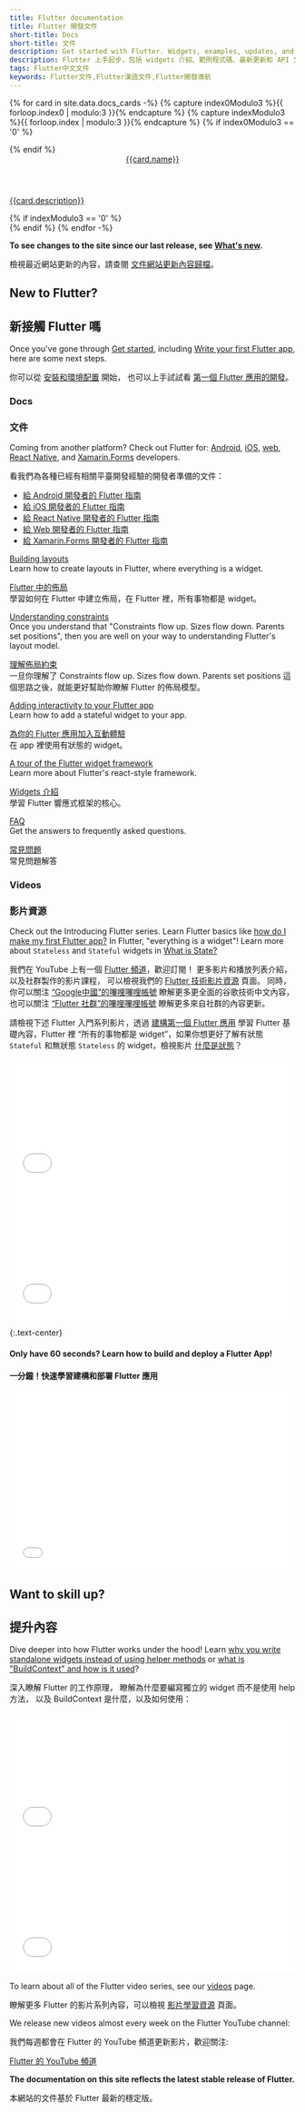 ```yaml
---
title: Flutter documentation
title: Flutter 開發文件
short-title: Docs
short-title: 文件
description: Get started with Flutter. Widgets, examples, updates, and API docs to help you write your first Flutter app.
description: Flutter 上手起步，包括 widgets 介紹、範例程式碼、最新更新和 API 文件，幫助您撰寫第一個 Flutter 應用。
tags: Flutter中文文件
keywords: Flutter文件,Flutter漢語文件,Flutter開發導航
---
```


{% for card in site.data.docs_cards -%}
  {% capture index0Modulo3 %}{{ forloop.index0 | modulo:3 }}{% endcapture %}
  {% capture indexModulo3 %}{{ forloop.index | modulo:3 }}{% endcapture %}
  {% if index0Modulo3 == '0' %}
  <div class="card-deck mb-4">
  {% endif %}
    <a class="card" href="{{card.url}}">
      <div class="card-body">
        <header class="card-title">{{card.name}}</header>
        <p class="card-text">{{card.description}}</p>
      </div>
    </a>
  {% if indexModulo3 == '0' %}
  </div>
  {% endif %}
{% endfor -%}

**To see changes to the site since our last release,
see [What's new][].**

檢視最近網站更新的內容，請查閱
[文件網站更新內容歸檔][What's new]。

[What's new]: {{site.url}}/whats-new

## New to Flutter?

## 新接觸 Flutter 嗎

Once you've gone through [Get started][],
including [Write your first Flutter app][],
here are some next steps.

你可以從 [安裝和環境配置][Get Started] 開始，
也可以上手試試看 [第一個 Flutter 應用的開發][Write your first Flutter app]。

[Write your first Flutter app]: {{site.url}}/get-started/codelab

### Docs

### 文件

Coming from another platform? Check out Flutter for:
[Android][], [iOS][], [web][], [React Native][], and
[Xamarin.Forms][] developers.

看我們為各種已經有相關平臺開發經驗的開發者準備的文件：
- [給 Android 開發者的 Flutter 指南][Android]
- [給 iOS 開發者的 Flutter 指南][iOS]
- [給 React Native 開發者的 Flutter 指南][React Native]
- [給 Web 開發者的 Flutter 指南][Web]
- [給 Xamarin.Forms 開發者的 Flutter 指南][Xamarin.Forms]

[Building layouts][]
<br> Learn how to create layouts in Flutter,
  where everything is a widget.

[Flutter 中的佈局][Building layouts]
<br> 學習如何在 Flutter 中建立佈局，在 Flutter 裡，所有事物都是 widget。

[Understanding constraints][]
<br> Once you understand that "Constraints
  flow up. Sizes flow down. Parents set
  positions", then you are well on your
  way to understanding Flutter's layout model.

[理解佈局約束][Understanding constraints]
<br> 一旦你理解了 Constraints flow up. Sizes flow down. Parents set positions
這個思路之後，就能更好幫助你瞭解 Flutter 的佈局模型。

[Adding interactivity to your Flutter app][interactivity]
<br> Learn how to add a stateful widget to your app.

[為你的 Flutter 應用加入互動體驗][interactivity]
<br> 在 app 裡使用有狀態的 widget。

[A tour of the Flutter widget framework][]
<br> Learn more about Flutter's react-style framework.

[Widgets 介紹][A tour of the Flutter widget framework]
<br> 學習 Flutter 響應式框架的核心。

[FAQ][]
<br> Get the answers to frequently asked questions.

[常見問題][FAQ]
<br> 常見問題解答

[A tour of the Flutter widget framework]: {{site.url}}/development/ui/widgets-intro
[Android]: {{site.url}}/get-started/flutter-for/android-devs
[Building layouts]: {{site.url}}/development/ui/layout
[FAQ]: {{site.url}}/resources/faq
[Get started]: {{site.url}}/get-started/install
[interactivity]: {{site.url}}/development/ui/interactive
[iOS]: {{site.url}}/get-started/flutter-for/ios-devs
[React Native]: {{site.url}}/get-started/flutter-for/react-native-devs
[Understanding constraints]: {{site.url}}/development/ui/layout/constraints
[web]: {{site.url}}/get-started/flutter-for/web-devs
[Xamarin.Forms]: {{site.url}}/get-started/flutter-for/xamarin-forms-devs

### Videos

### 影片資源

Check out the Introducing Flutter series.
Learn Flutter basics like
[how do I make my first Flutter app?][first-app]
In Flutter, "everything is a widget"!
Learn more about `Stateless` and `Stateful`
widgets in [What is State?][]

我們在 YouTube 上有一個 [Flutter 頻道](https://www.youtube.com/c/flutterdev)，歡迎訂閱！
更多影片和播放列表介紹，以及社群製作的影片課程，
可以檢視我們的 [Flutter 技術影片資源][videos] 頁面。
同時，你可以關注 [“Google中國”的嗶哩嗶哩帳號](https://space.bilibili.com/64169458)
瞭解更多更全面的谷歌技術中文內容，
也可以關注 [“Flutter 社群”的嗶哩嗶哩帳號](https://space.bilibili.com/344928717)
瞭解更多來自社群的內容更新。

請檢視下述 Flutter 入門系列影片，透過 [建構第一個 Flutter 應用][] 學習 Flutter 基礎內容，Flutter 裡 “所有的事物都是 widget”，如果你想更好了解有狀態 `Stateful` 和無狀態 `Stateless` 的 widget，檢視影片 [什麼是狀態][]？

<div class="card-deck card-deck--responsive">
    <div class="video-card">
        <div class="card-body">
            <iframe style="max-width: 100%; width: 100%; height: 230px;" src="//player.bilibili.com/player.html?aid=557525809&bvid=BV1Se4y1Z74p&cid=818071255&page=1" frameborder="0" allow="accelerometer; autoplay; encrypted-media; gyroscope; picture-in-picture" allowfullscreen></iframe> 
        </div>
    </div>
    <div class="video-card">
        <div class="card-body">
            <iframe style="max-width: 100%; width: 100%; height: 230px;" src="//player.bilibili.com/player.html?aid=815087524&bvid=BV14G4y167Tu&cid=818431224&page=1" frameborder="0" allow="accelerometer; autoplay; encrypted-media; gyroscope; picture-in-picture" allowfullscreen></iframe> 
        </div>
    </div>
</div>

[first-app]: {{site.youtube-site}}/watch?v=xWV71C2kp38
[What is State?]: {{site.youtube-site}}/watch?v=QlwiL_yLh6E
[建構第一個 Flutter 應用]: https://www.bilibili.com/video/BV1Se4y1Z74p
[什麼是狀態]: https://www.bilibili.com/video/BV14G4y167Tu

{:.text-center}
#### Only have 60 seconds? Learn how to build and deploy a Flutter App!

#### 一分鐘！快速學習建構和部署 Flutter 應用

<div style="display: flex; align-items: center; justify-content: center; flex-direction: column;">
  <iframe style="max-width: 100%" width="560" height="315" src="{{site.youtube-site}}/embed/ZnufaryH43s" frameborder="0" allow="accelerometer; autoplay; clipboard-write; encrypted-media; gyroscope; picture-in-picture" allowfullscreen></iframe>
</div>

## Want to skill up?

## 提升內容

Dive deeper into how Flutter works under the hood!
Learn [why you write standalone widgets instead of
using helper methods][standalone-widgets] or
[what is "BuildContext" and how is it used][buildcontext]?

深入瞭解 Flutter 的工作原理，
瞭解為什麼要編寫獨立的 widget 而不是使用 help 方法，
以及 BuildContext 是什麼，以及如何使用：

<div class="card-deck card-deck--responsive">
    <div class="video-card">
        <div class="card-body">
            <iframe style="max-width: 100%; width: 100%; height: 230px;" src="{{site.youtube-site}}/embed/IOyq-eTRhvo" frameborder="0" allow="accelerometer; autoplay; encrypted-media; gyroscope; picture-in-picture" allowfullscreen></iframe> 
        </div>
    </div>
    <div class="video-card">
        <div class="card-body">
            <iframe style="max-width: 100%; width: 100%; height: 230px;" src="{{site.youtube-site}}/embed/rIaaH87z1-g" frameborder="0" allow="accelerometer; autoplay; encrypted-media; gyroscope; picture-in-picture" allowfullscreen></iframe> 
        </div>
    </div>
</div>

[standalone-widgets]: {{site.youtube-site}}/watch?v=IOyq-eTRhvo   
[buildcontext]: {{site.youtube-site}}/watch?v=rIaaH87z1-g

To learn about all of the Flutter video series,
see our [videos][] page.

瞭解更多 Flutter 的影片系列內容，可以檢視 [影片學習資源][videos] 頁面。

We release new videos almost every week on the Flutter YouTube channel:

我們每週都會在 Flutter 的 YouTube 頻道更新影片，歡迎關注:

<a class="btn btn-primary" target="_blank" href="https://www.youtube.com/c/flutterdev">Flutter 的 YouTube 頻道</a>

**The documentation on this site reflects the
latest stable release of Flutter.**

本網站的文件基於 Flutter 最新的穩定版。

[videos]: {{site.url}}/resources/videos
